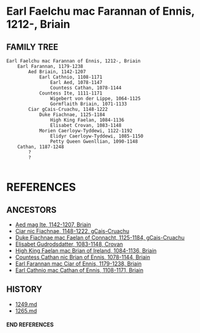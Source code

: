 # Earl Faelchu mac Farannan of Ennis, 1212-, Briain

## FAMILY TREE 
```
Earl Faelchu mac Farannan of Ennis, 1212-, Briain
	Earl Farannan, 1179-1238
		Aed Briain, 1142-1207
			Earl Cathnio, 1108-1171
				Earl Aed, 1078-1147
				Countess Cathan, 1078-1144
			Countess Ite, 1111-1171
				Wigebert von der Lippe, 1064-1125
				Gormflaith Briain, 1071-1133
		Ciar gCais-Cruachu, 1148-1222
			Duke Fiachnae, 1125-1184
				High King Faelan, 1084-1136
				Elisabet Crovan, 1083-1148			
			Morien Caerloyw-Tyddewi, 1122-1192
				Elidyr Caerloyw-Tyddewi, 1085-1150
				Petty Queen Gwenllian, 1090-1148
	Cathan, 1187-1248
		?
		?
	
```


# REFERENCES

## ANCESTORS
* [Aed mag Ite, 1142-1207, Briain](aed_mag_ite_1142.md)
* [Ciar nic Fiachnae, 1148-1222, gCais-Cruachu](ciar_nic_fiachnae_1148.md)
* [Duke Fiachnae mac Faelan of Connacht, 1125-1184, gCais-Cruachu](fiachnae_mac_faelan_1125.md)
* [Elisabet Gudrodsdatter, 1083-1148, Crovan](elisabet_gudrodsdatter_1083.md)
* [High King Faelan mac Brian of Ireland, 1084-1136, Briain](faelan_mac_brian_1084.md)
* [Countess Cathan nic Brian of Ennis, 1078-1144, Briain](cathan_nic_brian_1078.md)
* [Earl Farannan mac Ciar of Ennis, 1179-1238, Briain](farannan_mac_ciar_1179.md)
* [Earl Cathnio mac Cathan of Ennis, 1108-1171, Briain](cathnio_mac_cathan_1108.md)

## HISTORY
* [1249.md](../h/1249.md)
* [1265.md](../h/1265.md)
#### END REFERENCES
